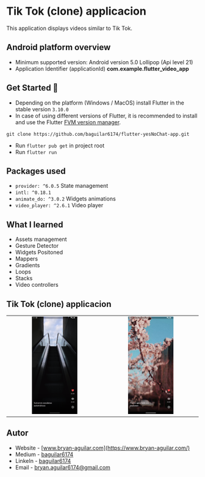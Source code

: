 # Tik Tok (clone) applicacion

This application displays videos similar to Tik Tok.

## Android platform overview

- Minimum supported version: Android version 5.0 Lollipop (Api level 21)
- Application Identifier (applicationId) **com.example.flutter_video_app**

## Get Started 🚀

- Depending on the platform (Windows / MacOS) install Flutter in the stable version `3.10.0`
- In case of using different versions of Flutter, it is recommended to install and use the Flutter [FVM version manager](https://fvm.app/).

```
git clone https://github.com/baguilar6174/flutter-yesNoChat-app.git
```

- Run `flutter pub get` in project root
- Run `flutter run`

## Packages used

* `provider: ^6.0.5` State management
* `intl: ^0.18.1`
* `animate_do: ^3.0.2` Widgets animations
* `video_player: ^2.6.1` Video player 

## What I learned

- Assets management
- Gesture Detector
- Widgets Positoned
- Mappers
- Gradients
- Loops
- Stacks
- Video controllers

## Tik Tok (clone) applicacion

<table>
  <tr>
    <td align="center" valign="center"><img src="./media/1.png" width="50%"></td>
    <td align="center" valign="center"><img src="./media/2.png" width="50%"></td>
  </tr>
</table>


## Autor

- Website - [www.bryan-aguilar.com](https://www.bryan-aguilar.com/)
- Medium - [baguilar6174](https://baguilar6174.medium.com/)
- LinkeIn - [baguilar6174](https://www.linkedin.com/in/baguilar6174)
- Email - [bryan.aguilar6174@gmail.com](mailto:bryan.aguilar6174@gmail.com)